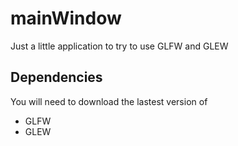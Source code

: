 # mainWindow
Just a little application to try to use GLFW and GLEW

## Dependencies

You will need to download the lastest version of 
* GLFW
* GLEW
